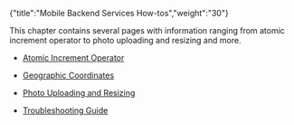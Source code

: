 {"title":"Mobile Backend Services How-tos","weight":"30"}

This chapter contains several pages with information ranging from atomic increment operator to photo uploading and resizing and more.

* [Atomic Increment Operator](/docs/appc/Mobile_Backend_Services/Mobile_Backend_Services_How-tos/Atomic_Increment_Operator/)

* [Geographic Coordinates](/docs/appc/Mobile_Backend_Services/Mobile_Backend_Services_How-tos/Geographic_Coordinates/)

* [Photo Uploading and Resizing](/docs/appc/Mobile_Backend_Services/Mobile_Backend_Services_How-tos/Photo_Uploading_and_Resizing/)

* [Troubleshooting Guide](/docs/appc/Mobile_Backend_Services/Mobile_Backend_Services_How-tos/Troubleshooting_Guide/)
